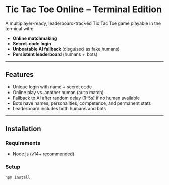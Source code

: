 # Tic Tac Toe Online – Terminal Edition

A multiplayer-ready, leaderboard-tracked Tic Tac Toe game playable in the terminal with:

- **Online matchmaking**
- **Secret-code login**
- **Unbeatable AI fallback** (disguised as fake humans)
- **Persistent leaderboard** (humans + bots)

---

## Features

- Unique login with name + secret code
- Online play vs. another human (auto match)
- Fallback to AI after random delay (1–5s) if no human available
- Bots have names, personalities, competence, and permanent stats
- Leaderboard includes both humans and bots

---

## Installation

### Requirements

- Node.js (v14+ recommended)

### Setup

```bash
npm install

